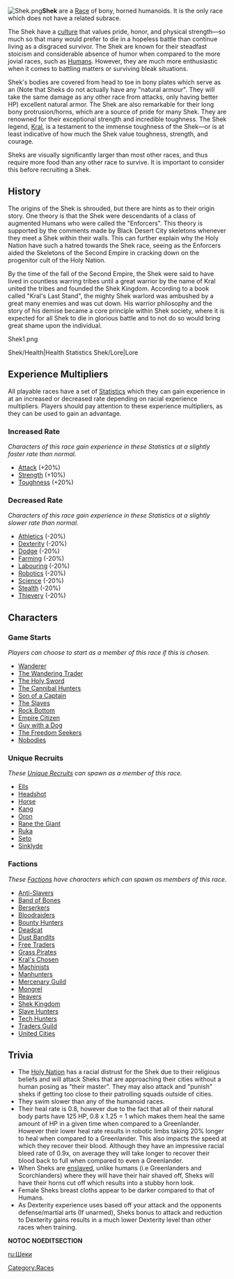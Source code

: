 ![](Shek.png "Shek.png")**Shek** are a [Race](Races.md "wikilink") of bony,
horned humanoids. It is the only race which does not have a related
subrace.

The Shek have a [culture](Lore.md "wikilink") that values pride,
honor, and physical strength—so much so that many would prefer to die in
a hopeless battle than continue living as a disgraced survivor. The Shek
are known for their steadfast stoicism and considerable absence of humor
when compared to the more jovial races, such as
[Humans](Human.md "wikilink"). However, they are much more enthusiastic
when it comes to battling matters or surviving bleak situations.

Shek's bodies are covered from head to toe in bony plates which serve as
an (Note that Sheks do not actually have any "natural armour". They will
take the same damage as any other race from attacks, only having better
HP) excellent natural armor. The Shek are also remarkable for their long
bony protrusion/horns, which are a source of pride for many Shek. They
are renowned for their exceptional strength and incredible toughness.
The Shek legend,
[Kral](Way_Of_The_Warrior:_The_Book_Of_Kral "wikilink"), is a testament
to the immense toughness of the Shek—or is at least indicative of how
much the Shek value toughness, strength, and courage.

Sheks are visually significantly larger than most other races, and thus
require more food than any other race to survive. It is important to
consider this before recruiting a Shek.

## History

The origins of the Shek is shrouded, but there are hints as to their
origin story. One theory is that the Shek were descendants of a class of
augmented Humans who were called the "Enforcers". This theory is
supported by the comments made by Black Desert City skeletons whenever
they meet a Shek within their walls. This can further explain why the
Holy Nation have such a hatred towards the Shek race, seeing as the
Enforcers aided the Skeletons of the Second Empire in cracking down on
the progenitor cult of the Holy Nation.

By the time of the fall of the Second Empire, the Shek were said to have
lived in countless warring tribes until a great warrior by the name of
Kral united the tribes and founded the Shek Kingdom. According to a book
called "Kral's Last Stand", the mighty Shek warlord was ambushed by a
great many enemies and was cut down. His warrior philosophy and the
story of his demise became a core principle within Shek society, where
it is expected for all Shek to die in glorious battle and to not do so
would bring great shame upon the individual.

Shek1.png

<tabview> Shek/Health\|Health Statistics Shek/Lore\|Lore </tabview>

## Experience Multipliers

All playable races have a set of [Statistics](Statistics.md "wikilink")
which they can gain experience in at an increased or decreased rate
depending on racial experience multipliers. Players should pay attention
to these experience multipliers, as they can be used to gain an
advantage.

### Increased Rate

*Characters of this race gain experience in these Statistics at a
slightly faster rate than normal.*

- [Attack](Melee_Attack.md "wikilink") (+20%)
- [Strength](Strength.md "wikilink") (+10%)
- [Toughness](Toughness.md "wikilink") (+20%)

### Decreased Rate

*Characters of this race gain experience in these Statistics at a
slightly slower rate than normal.*

- [Athletics](Athletics.md "wikilink") (-20%)
- [Dexterity](Dexterity.md "wikilink") (-20%)
- [Dodge](Dodge.md "wikilink") (-20%)
- [Farming](Farming.md "wikilink") (-20%)
- [Labouring](Labouring.md "wikilink") (-20%)
- [Robotics](Robotics.md "wikilink") (-20%)
- [Science](Science.md "wikilink") (-20%)
- [Stealth](Stealth.md "wikilink") (-20%)
- [Thievery](Thievery.md "wikilink") (-20%)

## Characters

### Game Starts

*Players can choose to start as a member of this race if this [](Game_Starts.md) is chosen.*

- [Wanderer](https://kenshi.fandom.com/wiki/Game_Starts#Wanderer)
- [The Wandering
  Trader](https://kenshi.fandom.com/wiki/Game_Starts#The_Wandering_Trader)
- [The Holy
  Sword](https://kenshi.fandom.com/wiki/Game_Starts#The_Holy_Sword)
- [The Cannibal
  Hunters](https://kenshi.fandom.com/wiki/Game_Starts#The_Cannibal_Hunters)
- [Son of a
  Captain](https://kenshi.fandom.com/wiki/Game_Starts#Son_of_a_Captain)
- [The Slaves](https://kenshi.fandom.com/wiki/Game_Starts#The_Slaves)
- [Rock Bottom](https://kenshi.fandom.com/wiki/Game_Starts#Rock_Bottom)
- [Empire
  Citizen](https://kenshi.fandom.com/wiki/Game_Starts#Empire_Citizen)
- [Guy with a
  Dog](https://kenshi.fandom.com/wiki/Game_Starts#Guy_with_a_Dog)
- [The Freedom
  Seekers](https://kenshi.fandom.com/wiki/Game_Starts#The_Freedom_Seekers)
- [Nobodies](https://kenshi.fandom.com/wiki/Game_Starts#Nobodies)

### Unique Recruits

*These [Unique Recruits](Unique_Recruits.md "wikilink") can spawn as a
member of this race.*

- [Ells](Ells.md "wikilink")
- [Headshot](Headshot.md "wikilink")
- [Horse](Horse.md "wikilink")
- [Kang](Kang.md "wikilink")
- [Oron](Oron.md "wikilink")
- [Rane the Giant](Rane_the_Giant.md "wikilink")
- [Ruka](Ruka.md "wikilink")
- [Seto](Seto.md "wikilink")
- [Sinklyde](Sinklyde.md "wikilink")

### Factions

*These [Factions](Factions.md "wikilink") have characters which can spawn
as members of this race.*

- [Anti-Slavers](03%20-%20Projects%20&%20Wikis/Kenshi/Kenshi%20Wiki/Kenshi%20Wiki%20Template/Anti-Slavers.md "wikilink")
- [Band of Bones](03%20-%20Projects%20&%20Wikis/Kenshi/Kenshi%20Wiki/Kenshi%20Wiki%20Template/Band_of_Bones.md "wikilink")
- [Berserkers](03%20-%20Projects%20&%20Wikis/Kenshi/Kenshi%20Wiki/Kenshi%20Wiki%20Template/Berserkers.md "wikilink")
- [Bloodraiders](Bloodraiders.md "wikilink")
- [Bounty Hunters](Bounty_Hunters.md "wikilink")
- [Deadcat](Deadcat.md "wikilink")
- [Dust Bandits](Dust_Bandits.md "wikilink")
- [Free Traders](03%20-%20Projects%20&%20Wikis/Kenshi/Kenshi%20Wiki/Kenshi%20Wiki%20Template/Free_Traders.md "wikilink")
- [Grass Pirates](Grass_Pirates.md "wikilink")
- [Kral's Chosen](03%20-%20Projects%20&%20Wikis/Kenshi/Kenshi%20Wiki/Kenshi%20Wiki%20Template/Kral's_Chosen.md "wikilink")
- [Machinists](Machinists.md "wikilink")
- [Manhunters](Manhunters.md "wikilink")
- [Mercenary Guild](03%20-%20Projects%20&%20Wikis/Kenshi/Kenshi%20Wiki/Kenshi%20Wiki%20Template/Mercenary_Guild.md "wikilink")
- [Mongrel](Mongrel_(Faction).md "wikilink")
- [Reavers](03%20-%20Projects%20&%20Wikis/Kenshi/Kenshi%20Wiki/Kenshi%20Wiki%20Template/Reavers.md "wikilink")
- [Shek Kingdom](03%20-%20Projects%20&%20Wikis/Kenshi/Kenshi%20Wiki/Kenshi%20Wiki%20Template/Shek_Kingdom.md "wikilink")
- [Slave Hunters](Slave_Hunters.md "wikilink")
- [Tech Hunters](03%20-%20Projects%20&%20Wikis/Kenshi/Kenshi%20Wiki/Kenshi%20Wiki%20Template/Tech_Hunters.md "wikilink")
- [Traders Guild](Traders_Guild.md "wikilink")
- [United Cities](03%20-%20Projects%20&%20Wikis/Kenshi/Kenshi%20Wiki/Kenshi%20Wiki%20Template/United_Cities.md "wikilink")

## Trivia

- The [Holy Nation](Holy_Nation.md "wikilink") has a racial distrust for
  the Shek due to their religious beliefs and will attack Sheks that are
  approaching their cities without a human posing as "their master".
  They may also attack and "punish" sheks if getting too close to their
  patrolling squads outside of cities.
- They swim slower than any of the humanoid races.
- Their heal rate is 0.8, however due to the fact that all of their
  natural body parts have 125 HP, 0.8 x 1.25 = 1 which makes them heal
  the same amount of HP in a given time when compared to a Greenlander.
  However their lower heal rate results in robotic limbs taking 20%
  longer to heal when compared to a Greenlander. This also impacts the
  speed at which they recover their blood. Although they have an
  impressive racial bleed rate of 0.9x, on average they will take longer
  to recover their blood back to full when compared to even a
  Greenlander.
- When Sheks are [enslaved](Slavery.md "wikilink"), unlike humans (i.e
  Greenlanders and Scorchlanders) where they will have their hair shaved
  off, Sheks will have their horns cut off which results into a stubby
  horn look.
- Female Sheks breast cloths appear to be darker compared to that of
  Humans.
- As Dexterity experience uses [](Stronger_Opponent_Logic.md) based off your attack and
  the opponents defense/martial arts (If unarmed), Sheks bonus to attack
  and reduction to Dexterity gains results in a much lower Dexterity
  level than other races when training.

__NOTOC__ __NOEDITSECTION__

[ru:Шеки](ru:Шеки "wikilink")

[Category:Races](Category:Races "wikilink")
